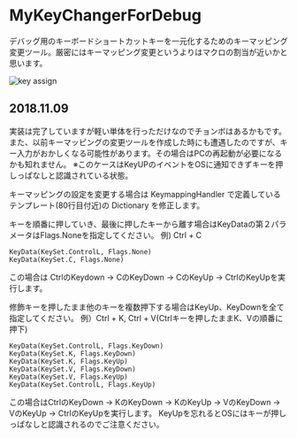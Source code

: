 # MyKeyChangerForDebug
デバッグ用のキーボードショートカットキーを一元化するためのキーマッピング変更ツール。厳密にはキーマッピング変更というよりはマクロの割当が近いかと思います。

![key assign](https://user-images.githubusercontent.com/31182578/48263691-55166f00-e46a-11e8-841d-223b66bcfc5a.png)

## 2018.11.09
実装は完了していますが軽い単体を行っただけなのでチョンボはあるかもです。また、以前キーマッピングの変更ツールを作成した時にも遭遇したのですが、キー入力がおかしくなる可能性があります。その場合はPCの再起動が必要になるかも知れません。
※このケースはKeyUPのイベントをOSに通知できずキーを押しっぱなしと認識されている状態。

キーマッピングの設定を変更する場合は KeymappingHandler で定義しているテンプレート(80行目付近)の Dictionary を修正します。

キーを順番に押していき、最後に押したキーから離す場合はKeyDataの第２パラメータはFlags.Noneを指定してください。
例) Ctrl + C
```
KeyData(KeySet.ControlL, Flags.None)
KeyData(KeySet.C, Flags.None)
```
この場合は CtrlのKeydown → CのKeyDown → CのKeyUp → CtrlのKeyUpを実行します。

修飾キーを押したまま他のキーを複数押下する場合はKeyUp、KeyDownを全て指定してください。
例）Ctrl + K, Ctrl + V(Ctrlキーを押したままK、Vの順番に押下)
```
KeyData(KeySet.ControlL, Flags.KeyDown)
KeyData(KeySet.K, Flags.KeyDown)
KeyData(KeySet.K, Flags.KeyUp)
KeyData(KeySet.V, Flags.KeyDown)
KeyData(KeySet.V, Flags.KeyUp)
KeyData(KeySet.ControlL, Flags.KeyUp)
```
この場合はCtrlのKeyDown → KのKeyDown → KのKeyUp → VのKeyDown → VのKeyUp → CtrlのKeyUpを実行します。
KeyUpを忘れるとOSにはキーが押しっぱなしと認識されるのでご注意ください。
